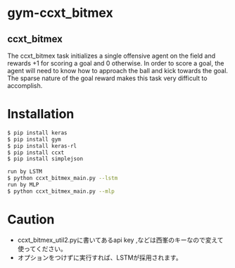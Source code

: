 # gym-ccxt_bitmex


## ccxt_bitmex

The ccxt_bitmex task initializes a single offensive agent on the field and rewards +1 for scoring a goal and 0 otherwise. In order to score a goal, the agent will need to know how to approach the ball and kick towards the goal. The sparse nature of the goal reward makes this task very difficult to accomplish.

# Installation

```bash
$ pip install keras
$ pip install gym
$ pip install keras-rl
$ pip install ccxt
$ pip install simplejson

run by LSTM
$ python ccxt_bitmex_main.py --lstm
run by MLP
$ python ccxt_bitmex_main.py --mlp

```

# Caution
* ccxt_bitmex_util2.pyに書いてあるapi key ,などは西峯のキーなので変えて使ってください。 
* オプションをつけずに実行すれば、LSTMが採用されます。